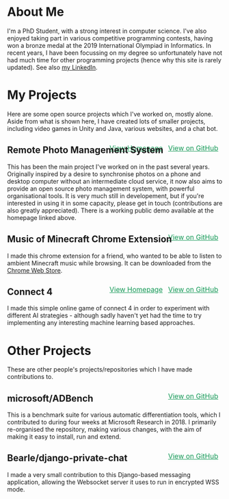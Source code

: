 <style>.gh-link { color: #159957; line-height: 2.5em; font-size: 1rem; margin-right: 10px; } @media only screen and (min-width: 800px) { .gh-link { float: right; margin-top: -55px !important; } .gh-link + .gh-link { margin-right: 140px; } } @media only screen and (max-width: 800px) { .main-content h2 { margin-bottom: 0.25rem; } .main-content h2 + p { margin: 0; } .main-content h2 + p + p { margin-top: 0.25em; } }</style>

# About Me

I'm a PhD Student, with a strong interest in computer science.  I've also enjoyed taking part in various competitive programming contests, having won a bronze medal at the 2019 International Olympiad in Informatics. In recent years, I have been focussing on my degree so unfortunately have not had much time for other programming projects (hence why this site is rarely updated). See also [my LinkedIn](https://www.linkedin.com/in/zak-smith-79b807256/).

# My Projects

Here are some open source projects which I've worked on, mostly alone. Aside from what is shown here, I have created lots of smaller projects, including video games in Unity and Java, various websites, and a chat bot.

## Remote Photo Management System
<a href="https://github.com/zsmith3/Photo-Manager-Client" class="gh-link">View on GitHub</a>
<a href="https://zsmith3.github.io/Photo-Manager-Client/" class="gh-link">View Homepage</a>

This has been the main project I've worked on in the past several years. Originally inspired by a desire to synchronise photos on a phone and desktop computer without an intermediate cloud service, it now also aims to provide an open source photo management system, with powerful organisational tools. It is very much still in developement, but if you're interested in using it in some capacity, please get in touch (contributions are also greatly appreciated). There is a working public demo available at the homepage linked above.

## Music of Minecraft Chrome Extension
<a href="https://github.com/zsmith3/Music-of-Minecraft-Chrome-Extension" class="gh-link">View on GitHub</a>

I made this chrome extension for a friend, who wanted to be able to listen to ambient Minecraft music while browsing. It can be downloaded from the [Chrome Web Store](https://chrome.google.com/webstore/detail/music-of-minecraft/piidlenoacbeeecjfdkjcgcienfgnkjn).

## Connect 4
<a href="https://github.com/zsmith3/connect4" class="gh-link">View on GitHub</a>
<a href="https://zsmith3.github.io/connect4/" class="gh-link">View Homepage</a>

I made this simple online game of connect 4 in order to experiment with different AI strategies - although sadly haven't yet had the time to try implementing any interesting machine learning based approaches.

# Other Projects

These are other people's projects/repositories which I have made contributions to.

## microsoft/ADBench
<a href="https://github.com/microsoft/ADBench" class="gh-link">View on GitHub</a>

This is a benchmark suite for various automatic differentiation tools, which I contributed to during four weeks at Microsoft Research in 2018. I primarily re-organised the repository, making various changes, with the aim of making it easy to install, run and extend.

## Bearle/django-private-chat
<a href="https://github.com/Bearle/django-private-chat" class="gh-link">View on GitHub</a>

I made a very small contribution to this Django-based messaging application, allowing the Websocket server it uses to run in encrypted WSS mode.
